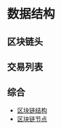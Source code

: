 # 数据结构
## 区块链头
## 交易列表
## 综合
- [区块链结构](https://anders.com/blockchain)
- [区块链节点](https://bitnodes.earn.com)